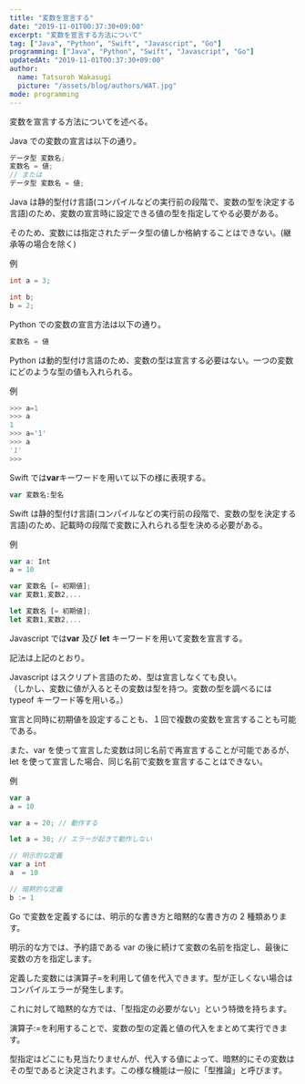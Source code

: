 ```yaml
---
title: "変数を宣言する"
date: "2019-11-01T00:37:30+09:00"
excerpt: "変数を宣言する方法について"
tag: ["Java", "Python", "Swift", "Javascript", "Go"]
programming: ["Java", "Python", "Swift", "Javascript", "Go"]
updatedAt: "2019-11-01T00:37:30+09:00"
author:
  name: Tatsuroh Wakasugi
  picture: "/assets/blog/authors/WAT.jpg"
mode: programming
---
```


変数を宣言する方法についてを述べる。

<div class="note_content_by_programming_language" id="note_content_Java">

Java での変数の宣言は以下の通り。

```java
データ型 変数名;
変数名 = 値;
// または
データ型 変数名 = 値;
```

Java は静的型付け言語(コンパイルなどの実行前の段階で、変数の型を決定する言語)のため、変数の宣言時に設定できる値の型を指定してやる必要がある。

そのため、変数には指定されたデータ型の値しか格納することはできない。(継承等の場合を除く)

例

```java
int a = 3;

int b;
b = 2;
```

</div>
<div class="note_content_by_programming_language" id="note_content_Python">

Python での変数の宣言方法は以下の通り。

```python
変数名 = 値
```

Python は動的型付け言語のため、変数の型は宣言する必要はない。一つの変数にどのような型の値も入れられる。

例

```python
>>> a=1
>>> a
1
>>> a='1'
>>> a
'1'
>>>
```

</div>
<div class="note_content_by_programming_language" id="note_content_Swift">

Swift では**var**キーワードを用いて以下の様に表現する。

```swift
var 変数名:型名
```

Swift は静的型付け言語(コンパイルなどの実行前の段階で、変数の型を決定する言語)のため、記載時の段階で変数に入れられる型を決める必要がある。

例

```swift
var a: Int
a = 10
```

</div>
<div class="note_content_by_programming_language" id="note_content_Javascript">

```javascript
var 変数名 [= 初期値];
var 変数1,変数2,...

let 変数名 [= 初期値];
let 変数1,変数2,...
```

Javascript では**var** 及び **let** キーワードを用いて変数を宣言する。

記法は上記のとおり。

Javascript はスクリプト言語のため、型は宣言しなくても良い。<br>
（しかし、変数に値が入るとその変数は型を持つ。変数の型を調べるには typeof キーワード等を用いる。）

宣言と同時に初期値を設定することも、１回で複数の変数を宣言することも可能である。

また、var を使って宣言した変数は同じ名前で再宣言することが可能であるが、let を使って宣言した場合、同じ名前で変数を宣言することはできない。

例

```Javascript
var a
a = 10

var a = 20; // 動作する

let a = 30; // エラーが起きて動作しない
```

</div>
<div class="note_content_by_programming_language" id="note_content_Go">

```go
// 明示的な定義
var a int
a  = 10

// 暗黙的な定義
b := 1
```

Go で変数を定義するには、明示的な書き方と暗黙的な書き方の 2 種類あります。

明示的な方では、予約語である var の後に続けて変数の名前を指定し、最後に変数の方を指定します。

定義した変数には演算子=を利用して値を代入できます。型が正しくない場合はコンパイルエラーが発生します。

これに対して暗黙的な方では、「型指定の必要がない」という特徴を持ちます。

演算子:=を利用することで、変数の型の定義と値の代入をまとめて実行できます。

型指定はどこにも見当たりませんが、代入する値によって、暗黙的にその変数はその型であると決定されます。この様な機能は一般に「型推論」と呼びます。

</div>
